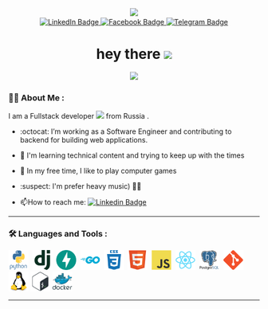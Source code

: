 

<div id="header" align="center">
 <img src="https://media1.tenor.com/m/3bTxZ4HdrysAAAAC/pixels-neon.gif" width="200"/>



   <div id="badges">
  <a href="https://www.linkedin.com/in/daniil-timofeev-340318346/">
    <img src="https://img.shields.io/badge/LinkedIn-123eaf?style=for-the-badge&logo=linkedin&logoColor=white" alt="LinkedIn Badge"/>
  </a>
  <a href="https://www.facebook.com/share/14j4Yk9TFk">
    <img src="https://img.shields.io/badge/Facebook-3005cd?logo=facebook&logoColor=white&style=for-the-badge" alt="Facebook Badge"/>
  </a>
  <a href="https://t.me/no_username101">
    <img src="https://img.shields.io/badge/Telegram-29f2fa?style=for-the-badge&logo=telegram&logoColor=black"  alt="Telegram Badge"/>
  </a>
</div>

<h1>
  hey there
  <img src="https://media3.giphy.com/avatars/dianapietrzyk/wWrk0vNBjwQp.gif" width="70px"/>
</h1>

</div>


<div align="center">
 <img src="https://media1.tenor.com/m/JO11AZatqkkAAAAC/city.gif" width="500"/>
</div>

### :woman_technologist: About Me :
I am a Fullstack developer <img src="https://media1.tenor.com/m/GOj9ZF_-ZOcAAAAC/cat.gif" width="40"> from Russia .

- :octocat: I’m working as a Software Engineer and contributing to  backend for building web applications.

- :purple_heart: I'm learning technical content and trying to keep up with the times

- :space_invader: In my free time, I like to play computer games
  
- :suspect: I'm prefer heavy music)	:metal::smiling_imp:
  
- :mailbox:How to reach me: [![Linkedin Badge](https://img.shields.io/badge/-kakbar-blue?style=flat&logo=Linkedin&logoColor=white)](your-linkedin-url)

---
### :hammer_and_wrench: Languages and Tools :
<div>
  <img src="https://github.com/devicons/devicon/blob/master/icons/python/python-original-wordmark.svg" title="Python" alt="Python" width="40" height="40"/>&nbsp;
  <img src="https://github.com/devicons/devicon/blob/master/icons/django/django-plain.svg" title="Django" alt="Django" width="40" height="40"/>&nbsp;
   <img src="https://github.com/devicons/devicon/blob/master/icons/fastapi/fastapi-plain.svg" title="FastAPI" alt="FastAPI" width="40" height="40"/>&nbsp;
  <img src="https://github.com/devicons/devicon/blob/master/icons/go/go-original-wordmark.svg" title="Golang" alt="Golang" width="40" height="40"/>&nbsp;
  <img src="https://github.com/devicons/devicon/blob/master/icons/css3/css3-plain-wordmark.svg"  title="CSS3" alt="CSS" width="40" height="40"/>&nbsp;
  <img src="https://github.com/devicons/devicon/blob/master/icons/html5/html5-original.svg" title="HTML5" alt="HTML" width="40" height="40"/>&nbsp;
  <img src="https://github.com/devicons/devicon/blob/master/icons/javascript/javascript-original.svg" title="JavaScript" alt="JavaScript" width="40" height="40"/>&nbsp;
  <img src="https://github.com/devicons/devicon/blob/master/icons/react/react-original.svg" title="JavaScript" alt="JavaScript" width="40" height="40"/>&nbsp;
  <img src="https://github.com/devicons/devicon/blob/master/icons/postgresql/postgresql-original-wordmark.svg" title="Postgre"  alt="Postgre" width="40" height="40"/>&nbsp;
  <img src="https://github.com/devicons/devicon/blob/master/icons/git/git-original.svg" title="Git" **alt="Git" width="40" height="40"/>
  <img src="https://github.com/devicons/devicon/blob/master/icons/linux/linux-original.svg" title="Linux" **alt="Linux" width="40" height="40"/>
  <img src="https://github.com/devicons/devicon/blob/master/icons/bash/bash-original.svg" title="Bash" **alt="Bash" width="40" height="40"/>
   <img src="https://github.com/devicons/devicon/blob/master/icons/docker/docker-original-wordmark.svg" title="Docker" **alt="Docker" width="40" height="40"/>
</div>

---
